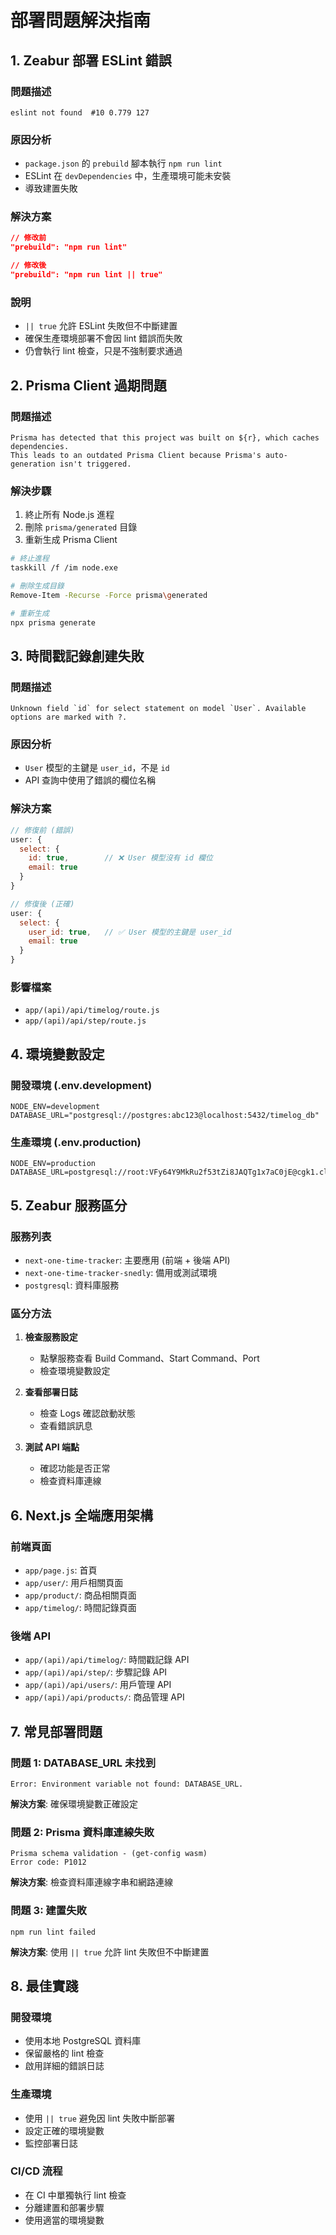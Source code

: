 # 部署問題解決指南

## 1. Zeabur 部署 ESLint 錯誤

### 問題描述
```
eslint not found  #10 0.779 127
```

### 原因分析
- `package.json` 的 `prebuild` 腳本執行 `npm run lint`
- ESLint 在 `devDependencies` 中，生產環境可能未安裝
- 導致建置失敗

### 解決方案
```json
// 修改前
"prebuild": "npm run lint"

// 修改後
"prebuild": "npm run lint || true"
```

### 說明
- `|| true` 允許 ESLint 失敗但不中斷建置
- 確保生產環境部署不會因 lint 錯誤而失敗
- 仍會執行 lint 檢查，只是不強制要求通過

## 2. Prisma Client 過期問題

### 問題描述
```
Prisma has detected that this project was built on ${r}, which caches dependencies.
This leads to an outdated Prisma Client because Prisma's auto-generation isn't triggered.
```

### 解決步驟
1. 終止所有 Node.js 進程
2. 刪除 `prisma/generated` 目錄
3. 重新生成 Prisma Client

```bash
# 終止進程
taskkill /f /im node.exe

# 刪除生成目錄
Remove-Item -Recurse -Force prisma\generated

# 重新生成
npx prisma generate
```

## 3. 時間戳記錄創建失敗

### 問題描述
```
Unknown field `id` for select statement on model `User`. Available options are marked with ?.
```

### 原因分析
- `User` 模型的主鍵是 `user_id`，不是 `id`
- API 查詢中使用了錯誤的欄位名稱

### 解決方案
```javascript
// 修復前 (錯誤)
user: {
  select: {
    id: true,        // ❌ User 模型沒有 id 欄位
    email: true
  }
}

// 修復後 (正確)
user: {
  select: {
    user_id: true,   // ✅ User 模型的主鍵是 user_id
    email: true
  }
}
```

### 影響檔案
- `app/(api)/api/timelog/route.js`
- `app/(api)/api/step/route.js`

## 4. 環境變數設定

### 開發環境 (.env.development)
```env
NODE_ENV=development
DATABASE_URL="postgresql://postgres:abc123@localhost:5432/timelog_db"
```

### 生產環境 (.env.production)
```env
NODE_ENV=production
DATABASE_URL=postgresql://root:VFy64Y9MkRu2f53tZi8JAQTg1x7aC0jE@cgk1.clusters.zeabur.com:32156/zeabur
```

## 5. Zeabur 服務區分

### 服務列表
- `next-one-time-tracker`: 主要應用 (前端 + 後端 API)
- `next-one-time-tracker-snedly`: 備用或測試環境
- `postgresql`: 資料庫服務

### 區分方法
1. **檢查服務設定**
   - 點擊服務查看 Build Command、Start Command、Port
   - 檢查環境變數設定

2. **查看部署日誌**
   - 檢查 Logs 確認啟動狀態
   - 查看錯誤訊息

3. **測試 API 端點**
   - 確認功能是否正常
   - 檢查資料庫連線

## 6. Next.js 全端應用架構

### 前端頁面
- `app/page.js`: 首頁
- `app/user/`: 用戶相關頁面
- `app/product/`: 商品相關頁面
- `app/timelog/`: 時間記錄頁面

### 後端 API
- `app/(api)/api/timelog/`: 時間戳記錄 API
- `app/(api)/api/step/`: 步驟記錄 API
- `app/(api)/api/users/`: 用戶管理 API
- `app/(api)/api/products/`: 商品管理 API

## 7. 常見部署問題

### 問題 1: DATABASE_URL 未找到
```
Error: Environment variable not found: DATABASE_URL.
```

**解決方案**: 確保環境變數正確設定

### 問題 2: Prisma 資料庫連線失敗
```
Prisma schema validation - (get-config wasm)
Error code: P1012
```

**解決方案**: 檢查資料庫連線字串和網路連線

### 問題 3: 建置失敗
```
npm run lint failed
```

**解決方案**: 使用 `|| true` 允許 lint 失敗但不中斷建置

## 8. 最佳實踐

### 開發環境
- 使用本地 PostgreSQL 資料庫
- 保留嚴格的 lint 檢查
- 啟用詳細的錯誤日誌

### 生產環境
- 使用 `|| true` 避免因 lint 失敗中斷部署
- 設定正確的環境變數
- 監控部署日誌

### CI/CD 流程
- 在 CI 中單獨執行 lint 檢查
- 分離建置和部署步驟
- 使用適當的環境變數
